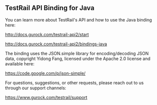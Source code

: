 TestRail API Binding for Java
-----------------------------
 
You can learn more about TestRail's API and how to use the Java binding here:

http://docs.gurock.com/testrail-api2/start

http://docs.gurock.com/testrail-api2/bindings-java

The binding uses the JSON.simple library for encoding/decoding JSON data, copyright Yidong Fang, licensed under the Apache 2.0 license and available here:

https://code.google.com/p/json-simple/


For questions, suggestions, or other requests, please reach out to us through our support channels:

https://www.gurock.com/testrail/support
